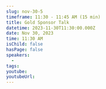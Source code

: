 ```yaml
---
slug: nov-30-5
timeframe: 11:30 - 11:45 AM (15 min)
title: Gold Sponsor Talk
datetime: 2023-11-30T11:30:00.000Z
date: Nov 30, 2023
time: 11:30 AM
isChild: false
hasPage: false
speakers:
  -
tags:
youtube:
youtubeUrl:
---
```

